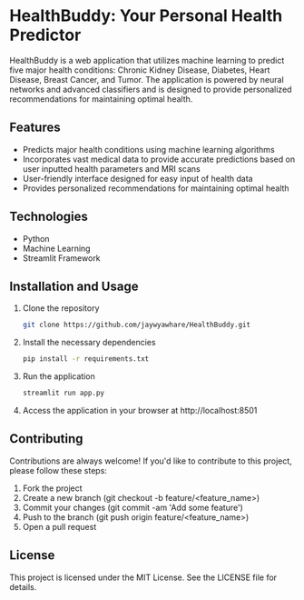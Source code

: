# HealthBuddy: Your Personal Health Predictor

HealthBuddy is a web application that utilizes machine learning to predict five major health conditions: Chronic Kidney Disease, Diabetes, Heart Disease, Breast Cancer, and Tumor. The application is powered by neural networks and advanced classifiers and is designed to provide personalized recommendations for maintaining optimal health.

## Features

* Predicts major health conditions using machine learning algorithms
* Incorporates vast medical data to provide accurate predictions based on user inputted health parameters and MRI scans
* User-friendly interface designed for easy input of health data
* Provides personalized recommendations for maintaining optimal health

## Technologies

* Python
* Machine Learning
* Streamlit Framework

## Installation and Usage

1. Clone the repository

    ```bash
    git clone https://github.com/jaywyawhare/HealthBuddy.git
    ```
1. Install the necessary dependencies
    ```bash
    pip install -r requirements.txt
    ```
1. Run the application
    ```bash
    streamlit run app.py
    ```
1. Access the application in your browser at http://localhost:8501

## Contributing

Contributions are always welcome! If you'd like to contribute to this project, please follow these steps:

1. Fork the project
1. Create a new branch (git checkout -b feature/<feature_name>)
1. Commit your changes (git commit -am 'Add some feature')
1. Push to the branch (git push origin feature/<feature_name>)
1. Open a pull request

## License

This project is licensed under the MIT License. See the LICENSE file for details.
